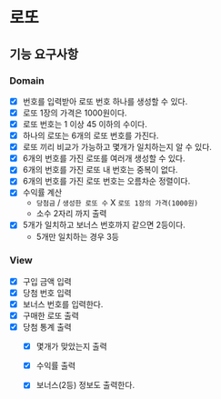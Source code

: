# 로또

## 기능 요구사항

### Domain
- [x] 번호를 입력받아 로또 번호 하나를 생성할 수 있다.
- [x] 로또 1장의 가격은 1000원이다.
- [x] 로또 번호는 1 이상 45 이하의 수이다.
- [x] 하나의 로또는 6개의 로또 번호를 가진다.
- [x] 로또 끼리 비교가 가능하고 몇개가 일치하는지 알 수 있다.
- [x] 6개의 번호를 가진 로또를 여러개 생성할 수 있다.
- [x] 6개의 번호를 가진 로또 내 번호는 중복이 없다.
- [x] 6개의 번호를 가진 로또 번호는 오름차순 정렬이다.
- [x] 수익률 계산
  - `당첨금` / `생성한 로또 수` X `로또 1장의 가격(1000원)`
  - 소수 2자리 까지 출력
- [x] 5개가 일치하고 보너스 번호까지 같으면 2등이다.
  - 5개만 일치하는 경우 3등

### View
- [x] 구입 금액 입력
- [x] 당첨 번호 입력
- [x] 보너스 번호를 입력한다.
- [x] 구매한 로또 출력
- [x] 당첨 통계 출력
  - [x] 몇개가 맞았는지 출력
  - [x] 수익률 출력
  - [x] 보너스(2등) 정보도 출력한다.

